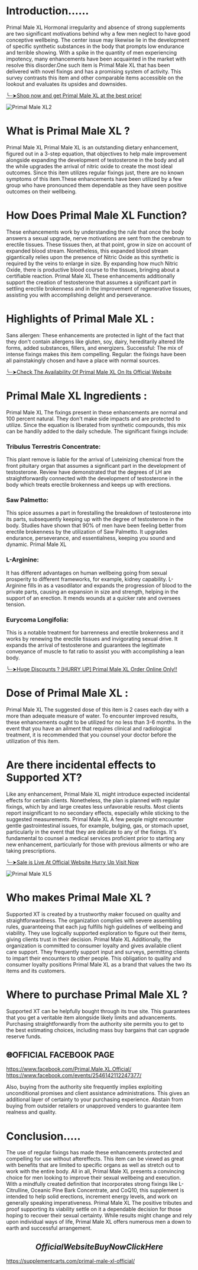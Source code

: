 # Introduction……

Primal Male XL Hormonal irregularity and absence of strong supplements are two significant motivations behind why a few men neglect to have good conceptive wellbeing. The center issue may likewise lie in the development of specific synthetic substances in the body that prompts low endurance and terrible showing. With a spike in the quantity of men experiencing impotency, many enhancements have been acquainted in the market with resolve this disorder.One such item is Primal Male XL  that has been delivered with novel fixings and has a promising system of activity. This survey contrasts this item and other comparable items accessible on the lookout and evaluates its upsides and downsides.

[╰┈➤Shop now and get Primal Male XL at the best price!
](https://supplementcarts.com/primal-male-xl-official/)

![Primal Male XL2](https://github.com/user-attachments/assets/80fdacbb-f444-4372-a962-83079aed6b5b)


# What is Primal Male XL ?

Primal Male XL Primal Male XL  is an outstanding dietary enhancement, figured out in a 3-step equation, that objectives to help male improvement alongside expanding the development of testosterone in the body and all the while upgrades the arrival of nitric oxide to create the most ideal outcomes. Since this item utilizes regular fixings just, there are no known symptoms of this item.These enhancements have been utilized by a few group who have pronounced them dependable as they have seen positive outcomes on their wellbeing.

# How Does Primal Male XL  Function?

These enhancements work by understanding the rule that once the body answers a sexual upgrade, nerve motivations are sent from the cerebrum to erectile tissues. These tissues then, at that point, grow in size on account of expanded blood stream. Nonetheless, this expanded blood stream gigantically relies upon the presence of Nitric Oxide as this synthetic is required by the veins to enlarge in size. By expanding how much Nitric Oxide, there is productive blood course to the tissues, bringing about a certifiable reaction. Primal Male XL
These enhancements additionally support the creation of testosterone that assumes a significant part in settling erectile brokenness and in the improvement of regenerative tissues, assisting you with accomplishing delight and perseverance.

# Highlights of Primal Male XL :

Sans allergen: These enhancements are protected in light of the fact that they don't contain allergens like gluten, soy, dairy, hereditarily altered life forms, added substances, fillers, and energizers.
Successful: The mix of intense fixings makes this item compelling.
Regular: the fixings have been all painstakingly chosen and have a place with normal sources.

[╰┈➤Check The Availability Of Primal Male XL On Its Official Website
](https://supplementcarts.com/primal-male-xl-official/)

# Primal Male XL  Ingredients :

Primal Male XL The fixings present in these enhancements are normal and 100 percent natural. They don't make side impacts and are protected to utilize. Since the equation is liberated from synthetic compounds, this mix can be handily added to the daily schedule. The significant fixings include:

### Tribulus Terrestris Concentrate:
This plant remove is liable for the arrival of Luteinizing chemical from the front pituitary organ that assumes a significant part in the development of testosterone. Review have demonstrated that the degrees of LH are straightforwardly connected with the development of testosterone in the body which treats erectile brokenness and keeps up with erections.

### Saw Palmetto:
This spice assumes a part in forestalling the breakdown of testosterone into its parts, subsequently keeping up with the degree of testosterone in the body. Studies have shown that 90% of men have been feeling better from erectile brokenness by the utilization of Saw Palmetto. It upgrades endurance, perseverance, and essentialness, keeping you sound and dynamic. Primal Male XL

### L-Arginine:
It has different advantages on human wellbeing going from sexual prosperity to different frameworks, for example, kidney capability. L-Arginine fills in as a vasodilator and expands the progression of blood to the private parts, causing an expansion in size and strength, helping in the support of an erection. It mends wounds at a quicker rate and oversees tension.

### Eurycoma Longifolia:
This is a notable treatment for barrenness and erectile brokenness and it works by renewing the erectile tissues and invigorating sexual drive. It expands the arrival of testosterone and guarantees the legitimate conveyance of muscle to fat ratio to assist you with accomplishing a lean body.

[╰┈➤Huge Discounts ? [HURRY UP] Primal Male XL Order Online Only!!](https://supplementcarts.com/primal-male-xl-official/)

# Dose of Primal Male XL :

Primal Male XL The suggested dose of this item is 2 cases each day with a more than adequate measure of water. To encounter improved results, these enhancements ought to be utilized for no less than 3-6 months. In the event that you have an ailment that requires clinical and radiological treatment, it is recommended that you counsel your doctor before the utilization of this item.

# Are there incidental effects to Supported XT?

Like any enhancement, Primal Male XL  might introduce expected incidental effects for certain clients. Nonetheless, the plan is planned with regular fixings, which by and large creates less unfavorable results. Most clients report insignificant to no secondary effects, especially while sticking to the suggested measurements. Primal Male XL
A few people might encounter gentle gastrointestinal issues, for example, bulging, gas, or stomach upset, particularly in the event that they are delicate to any of the fixings. It's fundamental to counsel a medical services proficient prior to starting any new enhancement, particularly for those with previous ailments or who are taking prescriptions.

[╰┈➤Sale is Live At Official Website Hurry Up Visit Now
](https://supplementcarts.com/primal-male-xl-official/)

![Primal Male XL5](https://github.com/user-attachments/assets/afc47aa8-2ded-482a-bea6-a62465fe4a80)


# Who makes Primal Male XL ?

Supported XT is created by a trustworthy maker focused on quality and straightforwardness. The organization complies with severe assembling rules, guaranteeing that each jug fulfills high guidelines of wellbeing and viability. They use logically supported exploration to figure out their items, giving clients trust in their decision. Primal Male XL
Additionally, the organization is committed to consumer loyalty and gives available client care support. They frequently support input and surveys, permitting clients to impart their encounters to other people. This obligation to quality and consumer loyalty positions Primal Male XL  as a brand that values the two its items and its customers.

# Where to purchase Primal Male XL ?

Supported XT can be helpfully bought through its true site. This guarantees that you get a veritable item alongside likely limits and advancements. Purchasing straightforwardly from the authority site permits you to get to the best estimating choices, including mass buy bargains that can upgrade reserve funds.

## 🌐OFFICIAL FACEBOOK PAGE
https://www.facebook.com/Primal.Male.XL.Official/
https://www.facebook.com/events/2546142112247377/

Also, buying from the authority site frequently implies exploiting unconditional promises and client assistance administrations. This gives an additional layer of certainty to your purchasing experience. Abstain from buying from outsider retailers or unapproved venders to guarantee item realness and quality.

# Conclusion…..

The use of regular fixings has made these enhancements protected and compelling for use without aftereffects. This item can be viewed as great with benefits that are limited to specific organs as well as stretch out to work with the entire body. All in all, Primal Male XL  presents a convincing choice for men looking to improve their sexual wellbeing and execution. With a mindfully created definition that incorporates strong fixings like L-Citrulline, Oceanic Pine Bark Concentrate, and CoQ10, this supplement is intended to help solid erections, increment energy levels, and work on generally speaking imperativeness. Primal Male XL
The positive tributes and proof supporting its viability settle on it a dependable decision for those hoping to recover their sexual certainty. While results might change and rely upon individual ways of life, Primal Male XL  offers numerous men a down to earth and successful arrangement.

## $$Official Website Buy Now Click Here$$
https://supplementcarts.com/primal-male-xl-official/
